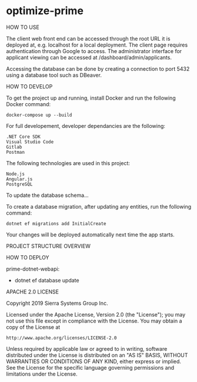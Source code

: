 # optimize-prime

HOW TO USE

The client web front end can be accessed through the root URL it is 
deployed at, e.g. localhost for a local deployment. The client page
requires authentication through Google to access. The administrator 
interface for applicant viewing can be accessed at 
/dashboard/admin/applicants. 

Accessing the database can be done by creating a connection to port 
5432 using a database tool such as DBeaver.

HOW TO DEVELOP

To get the project up and running, install Docker and run the following
Docker command:

	docker-compose up --build
	
For full developement, developer dependancies are the following:

	.NET Core SDK
	Visual Studio Code
	Gitlab
	Postman

The following technologies are used in this project:
	
	Node.js
	Angular.js
	PostgreSQL
	
To update the database schema...

To create a database migration, after updating any entities, 
run the following command:

	dotnet ef migrations add InitialCreate
	
Your changes will be deployed automatically next time the app starts.

PROJECT STRUCTURE OVERVIEW


HOW TO DEPLOY

prime-dotnet-webapi:

- dotnet ef database update


APACHE 2.0 LICENSE

Copyright 2019 Sierra Systems Group Inc.

Licensed under the Apache License, Version 2.0 (the "License");
you may not use this file except in compliance with the License.
You may obtain a copy of the License at

    http://www.apache.org/licenses/LICENSE-2.0

Unless required by applicable law or agreed to in writing, software
distributed under the License is distributed on an "AS IS" BASIS,
WITHOUT WARRANTIES OR CONDITIONS OF ANY KIND, either express or implied.
See the License for the specific language governing permissions and
limitations under the License.